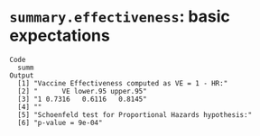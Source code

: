 # `summary.effectiveness`: basic expectations

    Code
      summ
    Output
      [1] "Vaccine Effectiveness computed as VE = 1 - HR:"      
      [2] "      VE lower.95 upper.95"                          
      [3] "1 0.7316   0.6116   0.8145"                          
      [4] ""                                                    
      [5] "Schoenfeld test for Proportional Hazards hypothesis:"
      [6] "p-value = 9e-04"                                     

